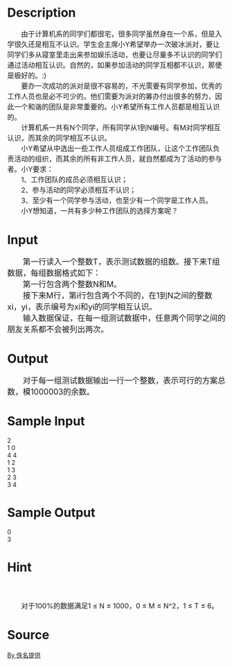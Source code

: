 
# Description

<div class="content"><p><span style="font-size: medium">　　由于计算机系的同学们都很宅，很多同学虽然身在一个系，但是入学很久还是相互不认识。学生会主席小Y希望举办一次破冰派对，要让同学们多从寝室里走出来参加娱乐活动，也要让尽量多不认识的同学们通过活动相互认识。自然的，如果参加活动的同学互相都不认识，那便是极好的。:)<br/>
　　要办一次成功的派对是很不容易的，不光需要有同学参加，优秀的工作人员也是必不可少的。他们需要为派对的筹办付出很多的努力，因此一个和谐的团队是非常重要的。小Y希望所有工作人员都是相互认识的。<br/>
　　计算机系一共有N个同学，所有同学从1到N编号。有M对同学相互认识，而其余的同学相互不认识。<br/>
　　小Y希望从中选出一些工作人员组成工作团队，让这个工作团队负责活动的组织，而其余的所有非工作人员，就自然都成为了活动的参与者。小Y要求：<br/>
　　1、工作团队的成员必须相互认识；<br/>
　　2、参与活动的同学必须相互不认识；<br/>
　　3、至少有一个同学参与活动，也至少有一个同学是工作人员。<br/>
　　小Y想知道，一共有多少种工作团队的选择方案呢？<br/>
</span></p></div>

# Input

<div class="content"><p><font size="4">　　第一行读入一个整数T，表示测试数据的组数。接下来T组数据，每组数据格式如下：<br/>
　　第一行包含两个整数N和M。<br/>
　　接下来M行，第i行包含两个不同的，在1到N之间的整数xi，yi，表示编号为xi和yi的同学相互认识。<br/>
　　输入数据保证，在每一组测试数据中，任意两个同学之间的朋友关系都不会被列出两次。<br/>
</font></p></div>

# Output

<div class="content"><p><font size="4">　　对于每一组测试数据输出一行一个整数，表示可行的方案总数，模1000003的余数。<br/>
</font></p></div>

# Sample Input

<div class="content"><span class="sampledata">2<br/>
1 0<br/>
4 4<br/>
1 2<br/>
1 3<br/>
2 3<br/>
3 4<br/>
</span></div>

# Sample Output

<div class="content"><span class="sampledata">0<br/>
3</span></div>

# Hint

<div class="content"><p></p><p><span style="font-size: medium"><br/><br/>
　　对于100%的数据满足1 ≤ N ≤ 1000，0 ≤ M ≤ N^2，1 ≤ T ≤ 6。</span></p><p></p></div>

# Source

<div class="content"><p><a href="problemset.php?search=By 佚名提供">By 佚名提供</a></p></div>

